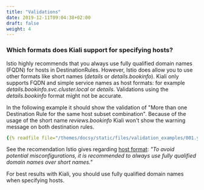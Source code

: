 ```yaml
---
title: "Validations"
date: 2019-12-11T09:04:38+02:00
draft: false
weight: 4
---
```



### Which formats does Kiali support for specifying hosts?

Istio highly recommends that you always use fully qualified domain names (FQDN) for hosts in DestinationRules. However, Istio does allow you to use other formats like short names (_details_ or _details.bookinfo_).
Kiali only supports FQDN and simple service names as host formats: for example _details.bookinfo.svc.cluster.local_ or _details_. Validations using the _details.bookinfo_ format might not be accurate.


In the following example it should show the validation of "More than one Destination Rule for the same host subset combination". Because of the usage of the short name _reviews.bookinfo_ Kiali won't show the warning message on both destination rules.

```yaml
{{% readfile file="/themes/docsy/static/files/validation_examples/001.yaml" %}}
```

See the recomendation Istio gives regarding [host format](https://istio.io/docs/reference/config/networking/destination-rule/#DestinationRule):
_"To avoid potential misconfigurations, it is recommended to always use fully qualified domain names over short names."_

For best results with Kiali, you should use fully qualified domain names when specifying hosts.

